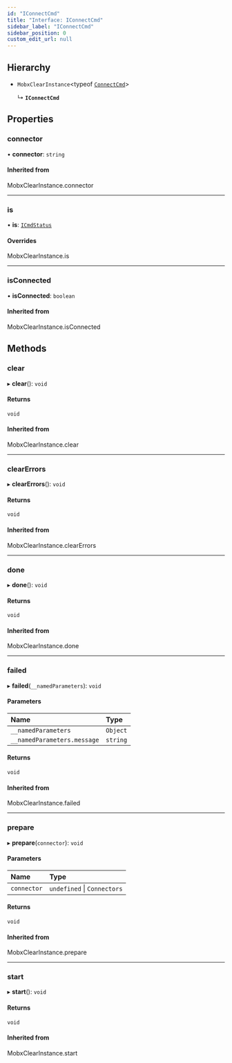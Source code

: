 ```yaml
---
id: "IConnectCmd"
title: "Interface: IConnectCmd"
sidebar_label: "IConnectCmd"
sidebar_position: 0
custom_edit_url: null
---
```


## Hierarchy

- `MobxClearInstance`<typeof [`ConnectCmd`](../modules.md#connectcmd)\>

  ↳ **`IConnectCmd`**

## Properties

### connector

• **connector**: `string`

#### Inherited from

MobxClearInstance.connector

___

### is

• **is**: [`ICmdStatus`](ICmdStatus.md)

#### Overrides

MobxClearInstance.is

___

### isConnected

• **isConnected**: `boolean`

#### Inherited from

MobxClearInstance.isConnected

## Methods

### clear

▸ **clear**(): `void`

#### Returns

`void`

#### Inherited from

MobxClearInstance.clear

___

### clearErrors

▸ **clearErrors**(): `void`

#### Returns

`void`

#### Inherited from

MobxClearInstance.clearErrors

___

### done

▸ **done**(): `void`

#### Returns

`void`

#### Inherited from

MobxClearInstance.done

___

### failed

▸ **failed**(`__namedParameters`): `void`

#### Parameters

| Name | Type |
| :------ | :------ |
| `__namedParameters` | `Object` |
| `__namedParameters.message` | `string` |

#### Returns

`void`

#### Inherited from

MobxClearInstance.failed

___

### prepare

▸ **prepare**(`connector`): `void`

#### Parameters

| Name | Type |
| :------ | :------ |
| `connector` | `undefined` \| `Connectors` |

#### Returns

`void`

#### Inherited from

MobxClearInstance.prepare

___

### start

▸ **start**(): `void`

#### Returns

`void`

#### Inherited from

MobxClearInstance.start
